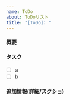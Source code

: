```yaml
---
name: ToDo
about: ToDoリスト
title: "[ToDo]: "
---
```


#### 概要



#### タスク

- [ ] a
- [ ] b

#### 追加情報(詳細/スクショ)
